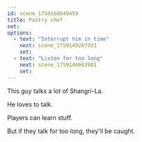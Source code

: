 ```yaml
---
id: scene_1759168649459
title: Pastry chef
set:
options:
  - text: "Interrupt him in time"
    next: scene_1759149287931
    set:
  - text: "Listen for too long"
    next: scene_1759146663981
    set:
---
```


This guy talks a lot of Shangri-La. 

He loves to talk. 

Players can learn stuff. 

But if they talk for too long, they'll be caught.



